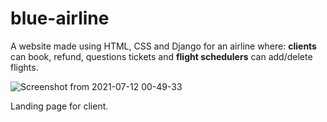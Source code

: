 # blue-airline
A website made using HTML, CSS and Django for an airline where: **clients** can book, refund, questions tickets and **flight schedulers** can add/delete flights.

![Screenshot from 2021-07-12 00-49-33](https://user-images.githubusercontent.com/47794149/125210994-b5a97a00-e2ab-11eb-8262-1bb18b78d69d.png)

Landing page for client.

